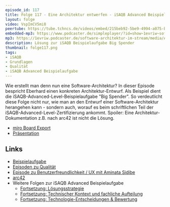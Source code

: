 ```yaml
---
episode_id: 117
title: Folge 117 - Eine Architektur entwerfen - iSAQB Advanced Beispielaufgabe
layout: folge
video: VspImCV5mi8
peertube: https://tube.tchncs.de/videos/embed/215beb92-5be9-4994-a075-b4b1da76d9ca
embedded-mp3: https://www.podcaster.de/simpleplayer/?id=show~1evriw~software-architektur-im-stream~pod-a41ea23f62f4a739870b5f89ca&v=1651252557
mp3: https://1evriw.podcaster.de/software-architektur-im-stream/media/Architektur_entwerfen_iSAQB_Advanced_Beispielaufgabe.mp3
description: Lösung zur iSAQB Beispielaufgabe Big Spender
thumbnail: folge117.png
tags:
- iSAQB
- Grundlagen
- Qualität
- iSAQB Advanced Beispielaufgabe
---
```


Wie erstellt man denn nun eine Software-Architektur? In dieser Episode
bespricht Eberhard einen konkreten Architektur-Entwurf. Als
Beispiel dient die iSAQB-Advanced-Level-Beispielaufgabe "Big
Spender". So verdeutlicht diese Folge nicht nur, wie man an den
Entwurf einer Software-Architektur herangehen kann - sondern auch,
worauf es beim schriftlichen Teil der
iSAQB-Advanced-Level-Zertifizierung ankommt. Spoiler: Eine
Architektur-Dokumentation z.B. nach arc42 ist nicht die Lösung.

* [miro Board Export](/sketchnotes/folge117-miro-board.pdf)
* [Präsentation](/sketchnotes/folge117-ppt.pdf)

## Links
* [Beispielaufgabe](https://www.isaqb.org/wp-content/uploads/2021/07/cpsa-a-aufgabe-BigSpender-1.5.pdf)
* [Episoden zu
  Qualität](https://software-architektur.tv/tags.html#Qualit%C3%A4t)
* [Episode zu Benutzerfreundlichkeit / UX mit Aminata
Sidibe](https://software-architektur.tv/2022/04/01/folge114.html)
* [arc42](https://arc42.de/)
* Weitere Folgen zur iSAQB Advanced Beispielaufgabe
  * [Fortsetzung: Lösungsstrategie](/2022/05/06/folge118.html)
  * [Fortsetzung: Technischer Kontext und fachliche
    Aufteilung](/2022/05/20/folge120.html)
  * [Fortsetzung: Technologie-Entscheidungen &
    Bewertung](/2022/06/17/folge123.html)

